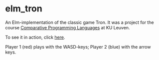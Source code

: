 elm_tron
==========

An Elm-implementation of the classic game Tron. It was a project for the course [Comparative Programming Languages](https://onderwijsaanbod.kuleuven.be/syllabi/e/H0S01AE.htm) at KU Leuven.

To see it in action, click [here](http://bgossele.github.io/elm_tron/).

Player 1 (red) plays with the WASD-keys; Player 2 (blue) with the arrow keys.
